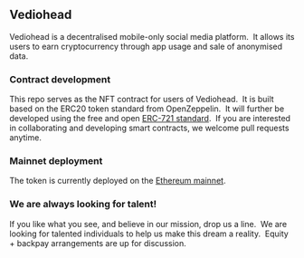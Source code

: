 ## Vediohead
Vediohead is a decentralised mobile-only social media platform. &nbsp;It allows its users to earn cryptocurrency through app usage and sale of anonymised data.

### Contract development
This repo serves as the NFT contract for users of Vediohead. &nbsp;It is built based on the ERC20 token standard from OpenZeppelin. &nbsp;It will further be developed using the free and open [ERC-721 standard](http://erc721.org). &nbsp;If you are interested in collaborating and developing smart contracts, we welcome pull requests anytime.

### Mainnet deployment
The token is currently deployed on the [Ethereum mainnet](https://etherscan.io/token/0xb77e343e66f192f0685ac4f351228e0de14440ec).

### We are always looking for talent!
If you like what you see, and believe in our mission, drop us a line. &nbsp;We are looking for talented individuals to help us make this dream a reality. &nbsp;Equity + backpay arrangements are up for discussion.
